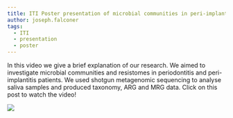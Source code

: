 ```yaml
---
title: ITI Poster presentation of microbial communities in peri-implantitis patients
author: joseph.falconer
tags:
  - ITI
  - presentation
  - poster
---
```


In this video we give a brief explanation of our research. We aimed to investigate microbial communities and resistomes in periodontitis and peri-implantitis patients. We used shotgun metagenomic sequencing to analyse saliva samples and produced taxonomy, ARG and MRG data. Click on this post to watch the video!

![](https://youtu.be/gFRrHh9v6LE)
